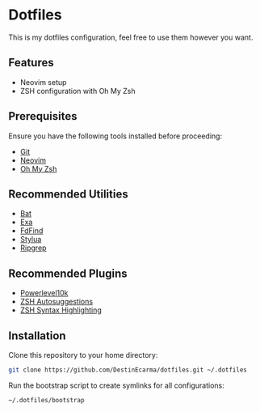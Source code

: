 # Dotfiles

This is my dotfiles configuration, feel free to use them however you want.

## Features

- Neovim setup
- ZSH configuration with Oh My Zsh

## Prerequisites

Ensure you have the following tools installed before proceeding:

- [Git](https://github.com/git/git?tab=readme-ov-file#installing-git)
- [Neovim](https://github.com/neovim/neovim/blob/master/INSTALL.md)
- [Oh My Zsh](https://ohmyz.sh/#install)

## Recommended Utilities

- [Bat](https://github.com/sharkdp/bat?tab=readme-ov-file#installation)
- [Exa](https://github.com/ogham/exa?tab=readme-ov-file#installation)
- [FdFind](https://github.com/sharkdp/fd?tab=readme-ov-file#installation)
- [Stylua](https://github.com/JohnnyMorganz/StyLua?tab=readme-ov-file#installation)
- [Ripgrep](https://github.com/BurntSushi/ripgrep?tab=readme-ov-file#installation)

## Recommended Plugins

- [Powerlevel10k](https://github.com/romkatv/powerlevel10k?tab=readme-ov-file#installation)
- [ZSH Autosuggestions](https://github.com/zsh-users/zsh-autosuggestions/blob/master/INSTALL.md)
- [ZSH Syntax Highlighting](https://github.com/zsh-users/zsh-syntax-highlighting/blob/master/INSTALL.mdikk)

## Installation

Clone this repository to your home directory:

```sh
git clone https://github.com/DestinEcarma/dotfiles.git ~/.dotfiles
```

Run the bootstrap script to create symlinks for all configurations:

```sh
~/.dotfiles/bootstrap
```
